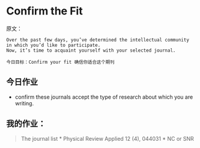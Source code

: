 # Confirm the Fit

原文：

    Over the past few days, you’ve determined the intellectual community in which you’d like to participate. 
    Now, it’s time to acquaint yourself with your selected journal.
   
    
`今日目标：Confirm your fit 确信你适合这个期刊`

## 今日作业
* confirm these journals accept the type of research about which you are writing.


## 我的作业：
> The journal list
        * Physical Review Applied 12 (4), 044031
        * NC or SNR
  
  

